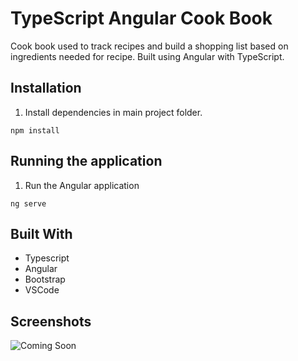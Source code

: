 # TypeScript Angular Cook Book

Cook book used to track recipes and build a shopping list based on ingredients needed for recipe. Built using Angular with TypeScript.

## Installation

1. Install dependencies in main project folder.

```
npm install
```

## Running the application

1. Run the Angular application

```
ng serve
```

## Built With

- Typescript
- Angular
- Bootstrap
- VSCode

## Screenshots

![Coming Soon](https://upload.wikimedia.org/wikipedia/commons/8/80/Comingsoon.png "Coming Soon")

